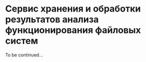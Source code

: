 # Сервис хранения и обработки результатов анализа функционирования файловых систем

To be continued...
